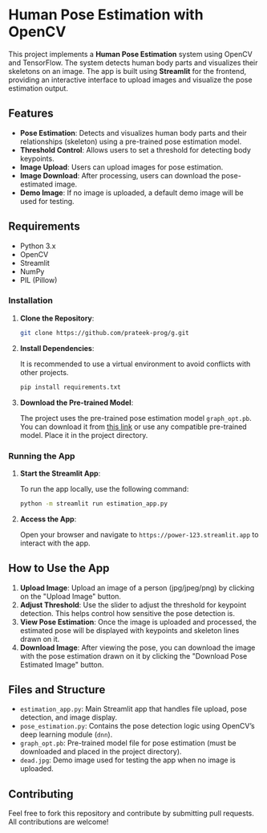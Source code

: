 # Human Pose Estimation with OpenCV

This project implements a **Human Pose Estimation** system using OpenCV and TensorFlow. The system detects human body parts and visualizes their skeletons on an image. The app is built using **Streamlit** for the frontend, providing an interactive interface to upload images and visualize the pose estimation output.

## Features
- **Pose Estimation**: Detects and visualizes human body parts and their relationships (skeleton) using a pre-trained pose estimation model.
- **Threshold Control**: Allows users to set a threshold for detecting body keypoints.
- **Image Upload**: Users can upload images for pose estimation.
- **Image Download**: After processing, users can download the pose-estimated image.
- **Demo Image**: If no image is uploaded, a default demo image will be used for testing.

## Requirements
- Python 3.x
- OpenCV
- Streamlit
- NumPy
- PIL (Pillow)

### Installation

1. **Clone the Repository**:

   ```bash
   git clone https://github.com/prateek-prog/g.git
   ```

2. **Install Dependencies**:

   It is recommended to use a virtual environment to avoid conflicts with other projects.

   ```bash
   pip install requirements.txt
   ```

3. **Download the Pre-trained Model**:

   The project uses the pre-trained pose estimation model `graph_opt.pb`. You can download it from [this link](https://github.com/prateek-prog/Human-pose-estimation-openCV/releases) or use any compatible pre-trained model. Place it in the project directory.

### Running the App

1. **Start the Streamlit App**:

   To run the app locally, use the following command:

   ```bash
   python -m streamlit run estimation_app.py
   ```

2. **Access the App**:

   Open your browser and navigate to `https://power-123.streamlit.app` to interact with the app.

## How to Use the App

1. **Upload Image**: Upload an image of a person (jpg/jpeg/png) by clicking on the "Upload Image" button.
2. **Adjust Threshold**: Use the slider to adjust the threshold for keypoint detection. This helps control how sensitive the pose detection is.
3. **View Pose Estimation**: Once the image is uploaded and processed, the estimated pose will be displayed with keypoints and skeleton lines drawn on it.
4. **Download Image**: After viewing the pose, you can download the image with the pose estimation drawn on it by clicking the "Download Pose Estimated Image" button.

## Files and Structure

- `estimation_app.py`: Main Streamlit app that handles file upload, pose detection, and image display.
- `pose_estimation.py`: Contains the pose detection logic using OpenCV’s deep learning module (`dnn`).
- `graph_opt.pb`: Pre-trained model file for pose estimation (must be downloaded and placed in the project directory).
- `dead.jpg`: Demo image used for testing the app when no image is uploaded.

## Contributing

Feel free to fork this repository and contribute by submitting pull requests. All contributions are welcome!


